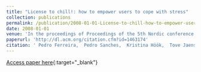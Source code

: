 ```yaml
---
title: "License to chill!: how to empower users to cope with stress"
collection: publications
permalink: /publication/2008-01-01-License-to-chill-how-to-empower-users-to-cope-with-stress
date: 2008-01-01
venue: 'In the proceedings of Proceedings of the 5th Nordic conference on Human-computer interaction: building bridges'
paperurl: 'http://dl.acm.org/citation.cfm?id=1463174'
citation: ' Pedro Ferreira,  Pedro Sanches,  Kristina Höök,  Tove Jaensson, &quot;License to chill!: how to empower users to cope with stress.&quot; In the proceedings of Proceedings of the 5th Nordic conference on Human-computer interaction: building bridges, 2008.'
---
```

[Access paper here](http://dl.acm.org/citation.cfm?id=1463174){:target="_blank"}
